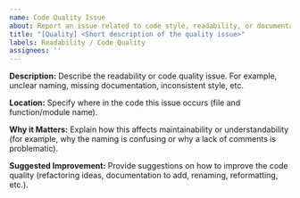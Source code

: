 ```yaml
---
name: Code Quality Issue
about: Report an issue related to code style, readability, or documentation
title: "[Quality] <Short description of the quality issue>"
labels: Readability / Code Quality
assignees: ''
---
```


**Description:**
Describe the readability or code quality issue. For example, unclear naming, missing documentation, inconsistent style, etc.

**Location:**
Specify where in the code this issue occurs (file and function/module name).

**Why it Matters:**
Explain how this affects maintainability or understandability (for example, why the naming is confusing or why a lack of comments is problematic).

**Suggested Improvement:**
Provide suggestions on how to improve the code quality (refactoring ideas, documentation to add, renaming, reformatting, etc.).